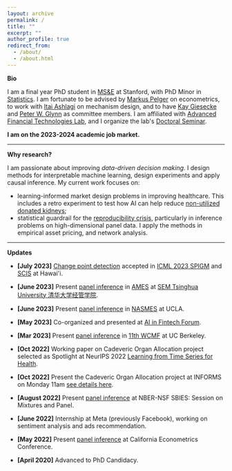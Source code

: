 ```yaml
---
layout: archive
permalink: /
title: ""
excerpt: ""
author_profile: true
redirect_from:
  - /about/
  - /about.html
---
```

__Bio__    

I am a final year PhD student in [MS&E](https://msande.stanford.edu/) at Stanford, with PhD Minor in [Statistics](https://statistics.stanford.edu/). I am fortunate to be advised by [Markus Pelger](https://mpelger.people.stanford.edu/) on econometrics, to work with [Itai Ashlagi](https://web.stanford.edu/~iashlagi/) on mechanism design, and to have [Kay Giesecke](https://giesecke.people.stanford.edu/) and [Peter W. Glynn](https://web.stanford.edu/~glynn/) as committee members. I am affiliated with [Advanced Financial Technologies Lab](https://fintech.stanford.edu/), and I organize the lab's [Doctoral Seminar](https://fintech.stanford.edu/events/doctoral-seminars). <br>

__I am on the 2023-2024 academic job market.__

------

__Why research?__    

I am passionate about improving _data-driven decision making_. I design methods for interpretable machine learning, design experiments and apply causal inference. My current work focuses on:
 - learning-informed market design problems in improving healthcare. This includes a retro experiment to test how AI can help reduce [non-utilized donated kidneys](https://marketdesigner.blogspot.com/2019/08/reducing-discards-of-deceased-donor.html);
 - statistical guardrail for the [reproducibility crisis](https://www.nature.com/articles/533452a), particularly in inference problems on high-dimensional panel data. I apply the methods in empirical asset pricing, and network analysis.

------

__Updates__

* **[July 2023]** [Change point detection](https://drive.google.com/file/d/15SotyMqpWBUTrwaCpzNGron2F4uz1wdL/view?usp=sharing) accepted in [ICML 2023 SPIGM](https://spigmworkshop.github.io/) and [SCIS](https://sites.google.com/view/scis-workshop-23/home?authuser=0) at Hawai'i.

* **[June 2023]** Present [panel inference](https://papers.ssrn.com/sol3/papers.cfm?abstract_id=4315891) in [AMES](https://www.51xueshuo.com/#/2023ames) at [SEM Tsinghua University 清华大学经管学院](https://www.sem.tsinghua.edu.cn/en/).

* **[June 2023]** Present [panel inference](https://papers.ssrn.com/sol3/papers.cfm?abstract_id=4315891) in [NASMES](https://www.econometricsociety.org/regional-activities/schedule/2023/06/22/2023-North-American-Summer-Meeting-NASM-Los-Angeles-CA#home) at UCLA.

* **[May 2023]** Co-organized and presented at [AI in Fintech Forum](https://fintech.stanford.edu/events/conferences/ai-fintech-forum-2023).

* **[Mar 2023]** Present [panel inference](https://papers.ssrn.com/sol3/papers.cfm?abstract_id=4315891) in [11th WCMF](https://sites.google.com/berkeley.edu/11th-western-conference-on-mat) at UC Berkeley.

* **[Oct 2022]** Working paper on Cadeveric Organ Allocation project selected as Spotlight at NeurIPS 2022 [Learning from Time Series for Health](https://timeseriesforhealth.github.io/).

* **[Oct 2022]** Present the Cadeveric Organ Allocation project at INFORMS on Monday 11am [see details here](https://www.abstractsonline.com/pp8/?__hstc=194041586.762f295e93961034a41049274ffef2ff.1665849846782.1665849846782.1665849846782.1&__hssc=194041586.1.1665849846782&__hsfp=1146172503&hsCtaTracking=025ee829-9db5-4f89-95dc-637573ec15db%7Cea016d7d-8b17-4156-8c3b-c1c801f2ba1f#!/10693/presentation/4792).

* **[August 2022]** Present [panel inference](https://papers.ssrn.com/sol3/papers.cfm?abstract_id=4315891) at NBER-NSF SBIES: Session on Mixtures and Panel.

* **[June 2022]** Internship at Meta (previously Facebook), working on sentiment analysis and ads recommendation.

* **[May 2022]** Present [panel inference](https://papers.ssrn.com/sol3/papers.cfm?abstract_id=4315891) at California Econometrics Conference.

* **[April 2020]** Advanced to PhD Candidacy.
